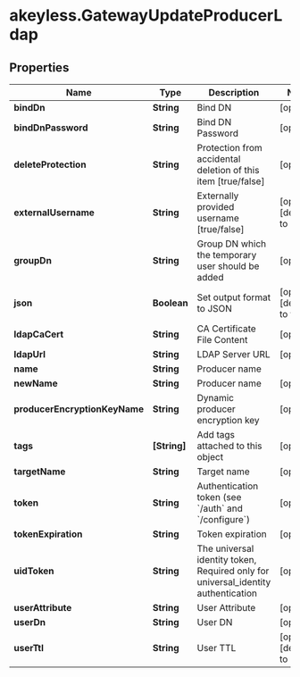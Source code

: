 # akeyless.GatewayUpdateProducerLdap

## Properties

Name | Type | Description | Notes
------------ | ------------- | ------------- | -------------
**bindDn** | **String** | Bind DN | [optional] 
**bindDnPassword** | **String** | Bind DN Password | [optional] 
**deleteProtection** | **String** | Protection from accidental deletion of this item [true/false] | [optional] 
**externalUsername** | **String** | Externally provided username [true/false] | [optional] [default to &#39;false&#39;]
**groupDn** | **String** | Group DN which the temporary user should be added | [optional] 
**json** | **Boolean** | Set output format to JSON | [optional] [default to false]
**ldapCaCert** | **String** | CA Certificate File Content | [optional] 
**ldapUrl** | **String** | LDAP Server URL | [optional] 
**name** | **String** | Producer name | 
**newName** | **String** | Producer name | [optional] 
**producerEncryptionKeyName** | **String** | Dynamic producer encryption key | [optional] 
**tags** | **[String]** | Add tags attached to this object | [optional] 
**targetName** | **String** | Target name | [optional] 
**token** | **String** | Authentication token (see &#x60;/auth&#x60; and &#x60;/configure&#x60;) | [optional] 
**tokenExpiration** | **String** | Token expiration | [optional] 
**uidToken** | **String** | The universal identity token, Required only for universal_identity authentication | [optional] 
**userAttribute** | **String** | User Attribute | [optional] 
**userDn** | **String** | User DN | [optional] 
**userTtl** | **String** | User TTL | [optional] [default to &#39;60m&#39;]


